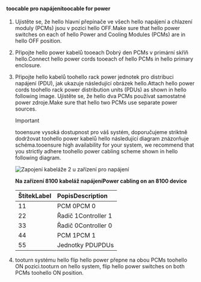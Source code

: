 <!--author=alkohli last changed: 9/16/15-->

#### <a name="toocable-for-power"></a><span data-ttu-id="d774b-101">toocable pro napájení</span><span class="sxs-lookup"><span data-stu-id="d774b-101">toocable for power</span></span>
1. <span data-ttu-id="d774b-102">Ujistěte se, že hello hlavní přepínače ve všech hello napájení a chlazení moduly (PCMs) jsou v pozici hello OFF.</span><span class="sxs-lookup"><span data-stu-id="d774b-102">Make sure that hello power switches on each of hello Power and Cooling Modules (PCMs) are in hello OFF position.</span></span>
2. <span data-ttu-id="d774b-103">Připojte hello power kabelů tooeach Dobrý den PCMs v primární skříň hello.</span><span class="sxs-lookup"><span data-stu-id="d774b-103">Connect hello power cords tooeach of hello PCMs in hello primary enclosure.</span></span>
3. <span data-ttu-id="d774b-104">Připojte hello kabelů toohello rack power jednotek pro distribuci napájení (PDU), jak ukazuje následující obrázek hello.</span><span class="sxs-lookup"><span data-stu-id="d774b-104">Attach hello power cords toohello rack power distribution units (PDUs) as shown in hello following image.</span></span> <span data-ttu-id="d774b-105">Ujistěte se, že hello dva PCMs používat samostatné power zdroje.</span><span class="sxs-lookup"><span data-stu-id="d774b-105">Make sure that hello two PCMs use separate power sources.</span></span>
   
   > [!IMPORTANT]
   > <span data-ttu-id="d774b-106">tooensure vysoká dostupnost pro váš systém, doporučujeme striktně dodržovat toohello power kabelů hello následující diagram znázorňuje schéma.</span><span class="sxs-lookup"><span data-stu-id="d774b-106">tooensure high availability for your system, we recommend that you strictly adhere toohello power cabling scheme shown in hello following diagram.</span></span> 
   > 
   > 
   
    ![Zapojení kabeláže 2 u zařízení pro napájení](./media/storsimple-cable-8100-for-power/HCSCableYour2UDeviceforPower.png)
   
    <span data-ttu-id="d774b-108">**Na zařízení 8100 kabeláž napájení**</span><span class="sxs-lookup"><span data-stu-id="d774b-108">**Power cabling on an 8100 device**</span></span>
   
   | <span data-ttu-id="d774b-109">Štítek</span><span class="sxs-lookup"><span data-stu-id="d774b-109">Label</span></span> | <span data-ttu-id="d774b-110">Popis</span><span class="sxs-lookup"><span data-stu-id="d774b-110">Description</span></span> |
   |:--- |:--- |
   | <span data-ttu-id="d774b-111">1</span><span class="sxs-lookup"><span data-stu-id="d774b-111">1</span></span> |<span data-ttu-id="d774b-112">PCM 0</span><span class="sxs-lookup"><span data-stu-id="d774b-112">PCM 0</span></span> |
   | <span data-ttu-id="d774b-113">2</span><span class="sxs-lookup"><span data-stu-id="d774b-113">2</span></span> |<span data-ttu-id="d774b-114">Řadič 1</span><span class="sxs-lookup"><span data-stu-id="d774b-114">Controller 1</span></span> |
   | <span data-ttu-id="d774b-115">3</span><span class="sxs-lookup"><span data-stu-id="d774b-115">3</span></span> |<span data-ttu-id="d774b-116">Řadič 0</span><span class="sxs-lookup"><span data-stu-id="d774b-116">Controller 0</span></span> |
   | <span data-ttu-id="d774b-117">4</span><span class="sxs-lookup"><span data-stu-id="d774b-117">4</span></span> |<span data-ttu-id="d774b-118">PCM 1</span><span class="sxs-lookup"><span data-stu-id="d774b-118">PCM 1</span></span> |
   | <span data-ttu-id="d774b-119">5</span><span class="sxs-lookup"><span data-stu-id="d774b-119">5</span></span> |<span data-ttu-id="d774b-120">Jednotky PDU</span><span class="sxs-lookup"><span data-stu-id="d774b-120">PDUs</span></span> |
4. <span data-ttu-id="d774b-121">tooturn systému hello flip hello power přepne na obou PCMs toohello ON pozici.</span><span class="sxs-lookup"><span data-stu-id="d774b-121">tooturn on hello system, flip hello power switches on both PCMs toohello ON position.</span></span>

